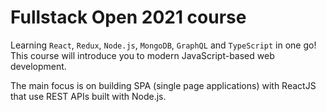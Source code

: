 # Fullstack Open 2021 course

Learning `React`, `Redux`, `Node.js`, `MongoDB`, `GraphQL` and `TypeScript` in one go! This course will introduce you to modern JavaScript-based web development.

The main focus is on building SPA (single page applications) with ReactJS that use REST APIs built with Node.js.

